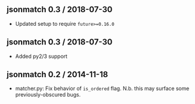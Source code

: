 ## jsonmatch 0.3 / 2018-07-30

+ Updated setup to require `future>=0.16.0`

## jsonmatch 0.3 / 2018-07-30

+ Added py2/3 support

## jsonmatch 0.2 / 2014-11-18

+ matcher.py: Fix behavior of `is_ordered` flag. N.b. this may surface
  some previously-obscured bugs.
